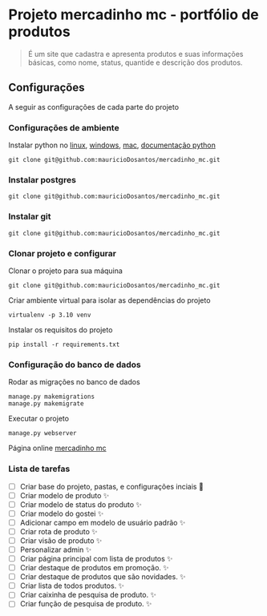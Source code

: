 # Projeto mercadinho mc - portfólio de produtos

> É um site que cadastra e apresenta produtos e suas informações básicas, como nome, status, quantide e descrição dos produtos.

<picture>
  <source media="(prefers-color-scheme: dark)" srcset="https://github.com/mauricioDosantos/mercadinho_mc/blob/master/static/images/1.png" sizes=0.5>
  <source media="(prefers-color-scheme: light)" srcset="https://github.com/mauricioDosantos/mercadinho_mc/blob/master/static/images/1.png" sizes=0.5>
</picture>

## Configurações
A seguir as configurações de cada parte do projeto

### Configurações de ambiente
Instalar python no [linux](https://python.org.br/instalacao-linux/), [windows](https://python.org.br/instalacao-windows/), [mac](https://python.org.br/instalacao-mac/), [documentação python](https://www.python.org/) 
```
git clone git@github.com:mauricioDosantos/mercadinho_mc.git
```
### Instalar postgres
```
git clone git@github.com:mauricioDosantos/mercadinho_mc.git
```
### Instalar git
```
git clone git@github.com:mauricioDosantos/mercadinho_mc.git
```
### Clonar projeto e configurar
Clonar o projeto para sua máquina
```
git clone git@github.com:mauricioDosantos/mercadinho_mc.git
```
Criar ambiente virtual para isolar as dependências do projeto
```
virtualenv -p 3.10 venv
```
Instalar os requisitos do projeto
```
pip install -r requirements.txt
```
### Configuração do banco de dados
Rodar as migrações no banco de dados
```
manage.py makemigrations
manage.py makemigrate
```
Executar o projeto
```
manage.py webserver
```

Página online [mercadinho mc](https://127.0.0.1)

### Lista de tarefas
- [ ] Criar base do projeto, pastas, e configurações inciais :tada:  
- [ ] Criar modelo de produto :sparkles: 
- [ ] Criar modelo de status do produto :sparkles:
- [ ] Criar modelo do gostei :sparkles:
- [ ] Adicionar campo em modelo de usuário padrão :sparkles:
- [ ] Criar rota de produto :sparkles:
- [ ] Criar visão de produto :sparkles:
- [ ] Personalizar admin :sparkles:
- [ ] Criar página principal com lista de produtos :sparkles:
- [ ] Criar destaque de produtos em promoção. :sparkles:
- [ ] Criar destaque de produtos que são novidades. :sparkles:
- [ ] Criar lista de todos produtos. :sparkles:
- [ ] Criar caixinha de pesquisa de produto. :sparkles:
- [ ] Criar função de pesquisa de produto. :sparkles:
